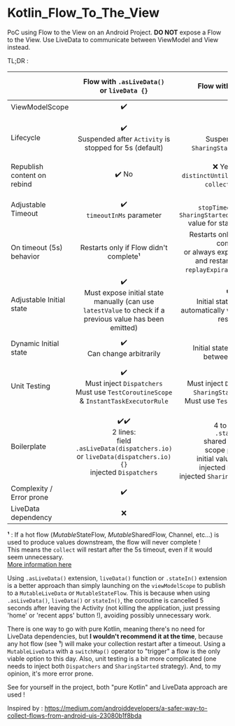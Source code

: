 # Kotlin_Flow_To_The_View
PoC using Flow to the View on an Android Project. **DO NOT** expose a Flow to the View. Use LiveData to communicate between ViewModel and View instead. 

TL;DR : 

|                             |                                       Flow with `.asLiveData()`<br />or `liveData {}`                                       |                                                                               Flow with `.stateIn()`                                                                               |                                              `viewModelScope.launch()` with `MutableLiveData` field                                              | 
|-----------------------------|:---------------------------------------------------------------------------------------------------------------------------:|:----------------------------------------------------------------------------------------------------------------------------------------------------------------------------------:|:------------------------------------------------------------------------------------------------------------------------------------------------:|
| ViewModelScope              |                                                              ✔️                                                              |                                                                                          ✔️                                                                                         |                                                                         ✔️                                                                        | 
| Lifecycle                   |                                ✔️<br />Suspended after `Activity` is stopped for 5s (default)                                |                                                                  ✔️<br />Suspended after `SharingStarted`'s timeout                                                                 |                                  ❌<br />Resources will be wasted (but no crash) as soon as `Activity` is stopped                                 |
| Republish content on rebind |                                                             ✔️ No                                                            |                                                           ❌ Yes (need `distinctUntilChanged()` before `collect` on View)                                                           |                                                                       ✔️ No                                                                       |
| Adjustable Timeout          |                                                ✔️<br />`timeoutInMs` parameter                                               |                                             ✔️<br />`stopTimeoutMillis` of `SharingStarted.WhileSubscribed` value for started parameter                                             |                                                                         ❌                                                                        |
| On timeout (5s) behavior    |                                            Restarts only if Flow didn't complete¹                                            |                          Restarts only if Flow didn't complete¹<br />or always exposes initial state and restarts Flow (with `replayExpirationMillis = 0`)                          |                                                                         ❌                                                                        |
| Adjustable Initial state    |       ✔️<br />Must expose initial state manually (can use `latestValue` to check if a previous value has been emitted)       |                                                     ✔️✔️<br />Initial state is exposed automatically when coroutine is restarted                                                     |                                                                         ❌                                                                        |
| Dynamic Initial state       |                                                ✔️<br />Can change arbitrarily                                                |                                                                 ❌<br />Initial state can't change between timeouts                                                                 |                                                                         ❌                                                                        |
| Unit Testing                |               ✔️<br />Must inject `Dispatchers`<br />Must use `TestCoroutineScope` & `InstantTaskExecutorRule`               |                                          ✔️<br />Must inject `Dispatchers` and `SharingStarted` strategy<br />Must use `TestCoroutineScope`                                         |                          ✔️<br />Must inject `Dispatchers`<br />Must use `TestCoroutineScope` & `InstantTaskExecutorRule`                         |
| Boilerplate                 | ✔️✔️<br />2 lines:<br />field `.asLiveData(dispatchers.io)`<br />or `liveData(dispatchers.io) {}`<br />injected `Dispatchers` | ❌<br />4 to 6 lines:<br />`.stateIn()`<br />shared parameter<br />scope parameter<br />initial value parameter<br />injected `Dispatchers`<br />injected `SharingStarted` strategy | ❌<br />4 to 5 lines:<br />private MutableLiveData field<br />LiveData getter<br />init {}<br />viewModelScope.launch<br />injected `Dispatchers` |
| Complexity / Error prone    |                                                              ✔️                                                              |                                                                                          ❌                                                                                         |                                                                         ✔️                                                                        |
| LiveData dependency         |                                                              ❌                                                              |                                                                                          ✔️                                                                                         |                                                                         ❌                                                                        |

**¹** : If a hot flow (*Mutable*StateFlow, *Mutable*SharedFlow, Channel, etc...) is used to produce values downstream, the flow will never complete !   
This means the `collect` will restart after the 5s timeout, even if it would seem unnecessary.  
[More information here](https://bladecoder.medium.com/kotlins-flow-in-viewmodels-it-s-complicated-556b472e281a#:~:text=Using%20StateFlow%20as%20trigger%20in%20a%20ViewModel)

Using `.asLiveData()` extension, `liveData()` function or `.stateIn()` extension is a better approach than simply launching on the `viewModelScope` to publish to a `MutableLiveData` or `MutableStateFlow`. This is because when using `.asLiveData()`, `liveData()` or `stateIn()`, the coroutine is cancelled 5 seconds after leaving the Activity (not killing the application, just pressing 'home' or 'recent apps' button !), avoiding possibly unnecessary work. 

There is one way to go with pure Kotlin, meaning there's no need for LiveData dependencies, but **I wouldn't recommend it at the time**, because any hot flow (see **¹**) will make your collection restart after a timeout. Using a `MutableLiveData` with a `switchMap()` operator to "trigger" a flow is the only viable option to this day. Also, unit testing is a bit more complicated (one needs to inject both `Dispatchers` and `SharingStarted` strategy). And, to my opinion, it's more error prone. 

See for yourself in the project, both "pure Kotlin" and LiveData approach are used ! 

Inspired by : 
https://medium.com/androiddevelopers/a-safer-way-to-collect-flows-from-android-uis-23080b1f8bda

